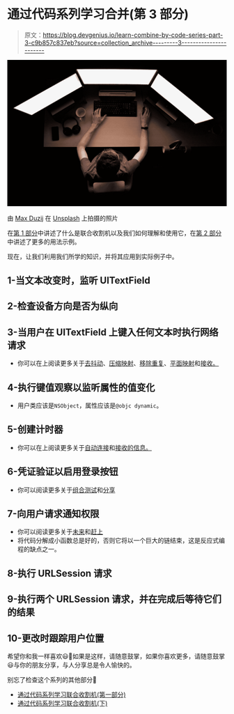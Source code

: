 # 通过代码系列学习合并(第 3 部分)

> 原文：<https://blog.devgenius.io/learn-combine-by-code-series-part-3-c9b857c837eb?source=collection_archive---------3----------------------->

![](img/e2f46c18371e913d94be3e506d7674f2.png)

由 [Max Duzij](https://unsplash.com/@max_duz?utm_source=medium&utm_medium=referral) 在 [Unsplash](https://unsplash.com?utm_source=medium&utm_medium=referral) 上拍摄的照片

在[第 1 部分](https://medium.com/dev-genius/learn-combine-by-code-55e661a5256c)中讲述了什么是联合收割机以及我们如何理解和使用它，在[第 2 部分](https://deda9.medium.com/learn-combine-by-code-series-part-2-aa7083bad99e)中讲述了更多的用法示例。

现在，让我们利用我们所学的知识，并将其应用到实际例子中。

## 1-当文本改变时，监听 UITextField

## 2-检查设备方向是否为纵向

## 3-当用户在 UITextField 上键入任何文本时执行网络请求

*   你可以在上阅读更多关于[去抖动](https://medium.com/dev-genius/learn-combine-by-code-series-part-2-aa7083bad99e#f90e)、[压缩映射](https://medium.com/dev-genius/learn-combine-by-code-55e661a5256c#6b64)、[移除重复](https://medium.com/dev-genius/learn-combine-by-code-series-part-2-aa7083bad99e#76b5)、[平面映射](https://medium.com/dev-genius/learn-combine-by-code-series-part-2-aa7083bad99e#cda2)和[接收。](https://medium.com/dev-genius/learn-combine-by-code-series-part-2-aa7083bad99e#9de0)

## 4-执行键值观察以监听属性的值变化

*   用户类应该是`NSObject`，属性应该是`@objc dynamic`。

## 5-创建计时器

*   你可以在上阅读更多关于[自动连接](https://medium.com/dev-genius/learn-combine-by-code-55e661a5256c#d29e)和[接收的信息。](https://medium.com/dev-genius/learn-combine-by-code-series-part-2-aa7083bad99e#9de0)

## 6-凭证验证以启用登录按钮

*   你可以阅读更多关于[组合测试](https://medium.com/dev-genius/learn-combine-by-code-55e661a5256c#dadd)和[分享](https://medium.com/dev-genius/learn-combine-by-code-series-part-2-aa7083bad99e#ee81)

## 7-向用户请求通知权限

*   你可以阅读更多关于[未来](https://medium.com/dev-genius/learn-combine-by-code-55e661a5256c#4f69)和[赶上](https://medium.com/dev-genius/learn-combine-by-code-55e661a5256c#bc8d)
*   将代码分解成小函数总是好的，否则它将以一个巨大的链结束，这是反应式编程的缺点之一。

## 8-执行 URLSession 请求

## 9-执行两个 URLSession 请求，并在完成后等待它们的结果

## 10-更改时跟踪用户位置

希望你和我一样喜欢😃🎉如果是这样，请随意鼓掌，如果你喜欢更多，请随意鼓掌😃与你的朋友分享，与人分享总是令人愉快的。

别忘了检查这个系列的其他部分🚀

*   [通过代码系列学习联合收割机(第一部分)](https://medium.com/dev-genius/learn-combine-by-code-55e661a5256c)
*   [通过代码系列学习联合收割机(下)](https://medium.com/dev-genius/learn-combine-by-code-series-part-2-aa7083bad99e)
